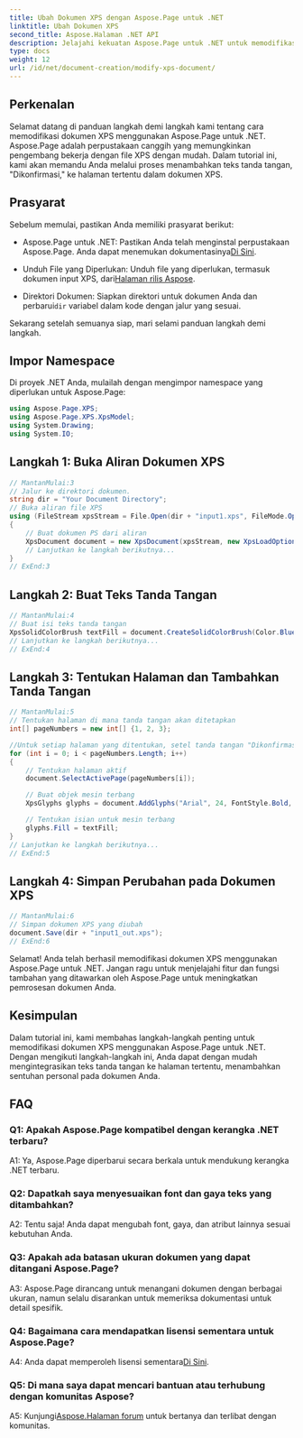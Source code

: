 ```yaml
---
title: Ubah Dokumen XPS dengan Aspose.Page untuk .NET
linktitle: Ubah Dokumen XPS
second_title: Aspose.Halaman .NET API
description: Jelajahi kekuatan Aspose.Page untuk .NET untuk memodifikasi dokumen XPS dengan mudah. Ikuti panduan langkah demi langkah kami, tingkatkan pemrosesan dokumen Anda, dan tambahkan teks tanda tangan yang dipersonalisasi.
type: docs
weight: 12
url: /id/net/document-creation/modify-xps-document/
---
```

## Perkenalan

Selamat datang di panduan langkah demi langkah kami tentang cara memodifikasi dokumen XPS menggunakan Aspose.Page untuk .NET. Aspose.Page adalah perpustakaan canggih yang memungkinkan pengembang bekerja dengan file XPS dengan mudah. Dalam tutorial ini, kami akan memandu Anda melalui proses menambahkan teks tanda tangan, "Dikonfirmasi," ke halaman tertentu dalam dokumen XPS.

## Prasyarat

Sebelum memulai, pastikan Anda memiliki prasyarat berikut:

- Aspose.Page untuk .NET: Pastikan Anda telah menginstal perpustakaan Aspose.Page. Anda dapat menemukan dokumentasinya[Di Sini](https://reference.aspose.com/page/net/).

-  Unduh File yang Diperlukan: Unduh file yang diperlukan, termasuk dokumen input XPS, dari[Halaman rilis Aspose](https://releases.aspose.com/page/net/).

-  Direktori Dokumen: Siapkan direktori untuk dokumen Anda dan perbarui`dir` variabel dalam kode dengan jalur yang sesuai.

Sekarang setelah semuanya siap, mari selami panduan langkah demi langkah.

## Impor Namespace

Di proyek .NET Anda, mulailah dengan mengimpor namespace yang diperlukan untuk Aspose.Page:

```csharp
using Aspose.Page.XPS;
using Aspose.Page.XPS.XpsModel;
using System.Drawing;
using System.IO;
```

## Langkah 1: Buka Aliran Dokumen XPS

```csharp
// MantanMulai:3
// Jalur ke direktori dokumen.
string dir = "Your Document Directory";
// Buka aliran file XPS
using (FileStream xpsStream = File.Open(dir + "input1.xps", FileMode.Open, FileAccess.Read))
{
    // Buat dokumen PS dari aliran
    XpsDocument document = new XpsDocument(xpsStream, new XpsLoadOptions());
    // Lanjutkan ke langkah berikutnya...
}
// ExEnd:3
```

## Langkah 2: Buat Teks Tanda Tangan

```csharp
// MantanMulai:4
// Buat isi teks tanda tangan
XpsSolidColorBrush textFill = document.CreateSolidColorBrush(Color.BlueViolet);
// Lanjutkan ke langkah berikutnya...
// ExEnd:4
```

## Langkah 3: Tentukan Halaman dan Tambahkan Tanda Tangan

```csharp
// MantanMulai:5
// Tentukan halaman di mana tanda tangan akan ditetapkan
int[] pageNumbers = new int[] {1, 2, 3};

//Untuk setiap halaman yang ditentukan, setel tanda tangan "Dikonfirmasi" pada koordinat x=650 dan y=950
for (int i = 0; i < pageNumbers.Length; i++)
{
    // Tentukan halaman aktif
    document.SelectActivePage(pageNumbers[i]);

    // Buat objek mesin terbang
    XpsGlyphs glyphs = document.AddGlyphs("Arial", 24, FontStyle.Bold, 650, 900, "Confirmed");

    // Tentukan isian untuk mesin terbang
    glyphs.Fill = textFill;
}
// Lanjutkan ke langkah berikutnya...
// ExEnd:5
```

## Langkah 4: Simpan Perubahan pada Dokumen XPS

```csharp
// MantanMulai:6
// Simpan dokumen XPS yang diubah
document.Save(dir + "input1_out.xps");
// ExEnd:6
```

Selamat! Anda telah berhasil memodifikasi dokumen XPS menggunakan Aspose.Page untuk .NET. Jangan ragu untuk menjelajahi fitur dan fungsi tambahan yang ditawarkan oleh Aspose.Page untuk meningkatkan pemrosesan dokumen Anda.

## Kesimpulan

Dalam tutorial ini, kami membahas langkah-langkah penting untuk memodifikasi dokumen XPS menggunakan Aspose.Page untuk .NET. Dengan mengikuti langkah-langkah ini, Anda dapat dengan mudah mengintegrasikan teks tanda tangan ke halaman tertentu, menambahkan sentuhan personal pada dokumen Anda.

## FAQ

### Q1: Apakah Aspose.Page kompatibel dengan kerangka .NET terbaru?

A1: Ya, Aspose.Page diperbarui secara berkala untuk mendukung kerangka .NET terbaru.

### Q2: Dapatkah saya menyesuaikan font dan gaya teks yang ditambahkan?

A2: Tentu saja! Anda dapat mengubah font, gaya, dan atribut lainnya sesuai kebutuhan Anda.

### Q3: Apakah ada batasan ukuran dokumen yang dapat ditangani Aspose.Page?

A3: Aspose.Page dirancang untuk menangani dokumen dengan berbagai ukuran, namun selalu disarankan untuk memeriksa dokumentasi untuk detail spesifik.

### Q4: Bagaimana cara mendapatkan lisensi sementara untuk Aspose.Page?

 A4: Anda dapat memperoleh lisensi sementara[Di Sini](https://purchase.aspose.com/temporary-license/).

### Q5: Di mana saya dapat mencari bantuan atau terhubung dengan komunitas Aspose?

 A5: Kunjungi[Aspose.Halaman forum](https://forum.aspose.com/c/page/39) untuk bertanya dan terlibat dengan komunitas.